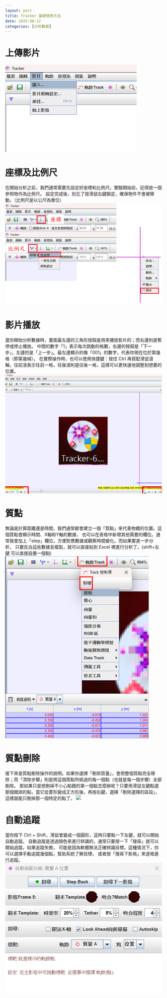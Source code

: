 ```yaml
---
layout: post
title: Tracker 基礎使用方法
date: 2025-08-12
categories: [分析數據]
---
```

# 上傳影片
![](/assets/tracker/上傳.png)

# 座標及比例尺
在開始分析之前，我們通常需要先設定好座標和比例尺。實驗開始前，記得放一個參照物作為比例尺。
設定完成後，別忘了按滑鼠右鍵鎖定，確保物件不會被移動。（比例尺是以公尺為單位）
![](/assets/tracker/比例尺.png)

# 影片播放
當你開始分析數據時，畫面最左邊的三角形按鈕是用來播放影片的；而右邊則是暫停或停止播放。
中間的數字「1」表示每次跳動的格數，右邊的按鈕是「下一步」，左邊的是「上一步」。最左邊顯示的像「001」的數字，代表你現在位於第幾格（即第幾幀）。
在實際操作時，也可以使用快捷鍵：按住 Ctrl 再搭配滑鼠滾輪，往前滾表示往前一格，往後滾則是往後一格，這樣可以更快速地調整到想要的位置。
![](/assets/tracker/影片.png)

# 質點
無論是計算距離還是時間，我們通常都會建立一個「質點」來代表物體的位置。這個質點會顯示時間、X軸和Y軸的數據，
也可以在表格中新增其他需要的欄位。通常我會加上「step」欄位，方便對應數據或觀察時間變化。而如果要進一步分析，
只要反白這些數據並複製，就可以直接貼到 Excel 裡進行分析了。(shift+左鍵  可以直接設置一個點)
![](/assets/tracker/質點.png)

# 質點刪除
接下來是質點刪除操作的說明。如果你選擇「刪除質量」，會把整個質點完全移除；而「清除步驟」則是將這個質點所經過的每一個點（也就是每一個步驟）全部刪除。
那如果只是想刪掉不小心點錯的某一個點怎麼辦呢？只要用滑鼠左鍵點選那個錯誤的點，當它從菱形變成正方形後，再按右鍵，選擇「刪除選擇的區段」，這樣就能只刪掉那一個特定的點了。
![](/assets/tracker/點.png)

# 自動追蹤
當你按下 Ctrl + Shift，滑鼠會變成一個圓形，這時只要點一下左鍵，就可以開始自動追蹤。
自動追蹤是透過顏色來進行辨識的，通常只要按一下「搜尋」就可以開始追蹤。如果追蹤失敗，
可能是因為軟體無法正確辨識目標。這種情況下，你可以選擇手動追蹤幾個點，幫助系統了解目標，
或者按「搜尋下影格」來逐格進行追蹤。
![](/assets/tracker/自動追蹤.png)
